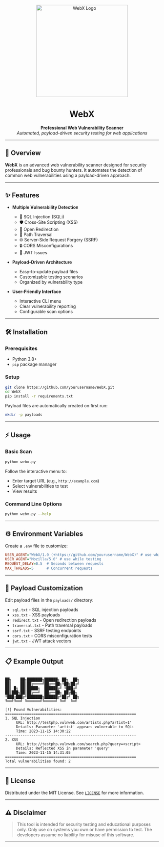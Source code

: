 <p align="center">
    <img src="https://i.imgur.com/JQ9w8bU.png" alt="WebX Logo" width="300"/>
</p>

<h1 align="center">WebX</h1>
<p align="center">
    <b>Professional Web Vulnerability Scanner</b><br>
    <i>Automated, payload-driven security testing for web applications</i>
</p>

---

## 🚀 Overview

**WebX** is an advanced web vulnerability scanner designed for security professionals and bug bounty hunters. It automates the detection of common web vulnerabilities using a payload-driven approach.

---

## ✨ Features

- **Multiple Vulnerability Detection**
    - 🐞 SQL Injection (SQLi)
    - 🛡️ Cross-Site Scripting (XSS)
    - 🔗 Open Redirection
    - 📁 Path Traversal
    - 🌐 Server-Side Request Forgery (SSRF)
    - 🔒 CORS Misconfigurations
    - 🔑 JWT Issues

- **Payload-Driven Architecture**
    - Easy-to-update payload files
    - Customizable testing scenarios
    - Organized by vulnerability type

- **User-Friendly Interface**
    - Interactive CLI menu
    - Clear vulnerability reporting
    - Configurable scan options

---

## 🛠️ Installation

### Prerequisites

- Python 3.8+
- `pip` package manager

### Setup

```bash
git clone https://github.com/yourusername/WebX.git
cd WebX
pip install -r requirements.txt
```

Payload files are automatically created on first run:

```bash
mkdir -p payloads
```

---

## ⚡ Usage

### Basic Scan

```bash
python webx.py
```

Follow the interactive menu to:

- Enter target URL (e.g., `http://example.com`)
- Select vulnerabilities to test
- View results

### Command Line Options

```bash
python webx.py --help
```

---

## ⚙️ Environment Variables

Create a `.env` file to customize:

```ini
USER_AGENT="WebX/1.0 (+https://github.com/yourusername/WebX)" # use while doing bug bounty
USER_AGENT="Mozilla/5.0" # use while testing 
REQUEST_DELAY=0.5  # Seconds between requests
MAX_THREADS=5      # Concurrent requests
```

---

## 🧩 Payload Customization

Edit payload files in the `payloads/` directory:

- `sql.txt` - SQL injection payloads
- `xss.txt` - XSS payloads
- `redirect.txt` - Open redirection payloads
- `traversal.txt` - Path traversal payloads
- `ssrf.txt` - SSRF testing endpoints
- `cors.txt` - CORS misconfiguration tests
- `jwt.txt` - JWT attack vectors

---

## 📋 Example Output    

```

██╗    ██╗███████╗██████╗ ██╗  ██╗
██║    ██║██╔════╝██╔══██╗╚██╗██╔╝
██║ █╗ ██║█████╗  ██████╔╝ ╚███╔╝ 
██║███╗██║██╔══╝  ██╔══██╗ ██╔██╗ 
╚███╔███╔╝███████╗██████╔╝██╔╝ ██╗
╚══╝╚══╝ ╚══════╝╚═════╝ ╚═╝  ╚═╝

[!] Found Vulnerabilities:
============================================================
1. SQL Injection
     URL: http://testphp.vulnweb.com/artists.php?artist=1'
     Details: Parameter 'artist' appears vulnerable to SQLi
     Time: 2023-11-15 14:30:22
------------------------------------------------------------
2. XSS
     URL: http://testphp.vulnweb.com/search.php?query=<script>
     Details: Reflected XSS in parameter 'query'
     Time: 2023-11-15 14:31:05
============================================================
Total vulnerabilities found: 2
```

---

## 📄 License

Distributed under the MIT License. See [`LICENSE`](LICENSE) for more information.

---

## ⚠️ Disclaimer

> This tool is intended for security testing and educational purposes only. Only use on systems you own or have permission to test. The developers assume no liability for misuse of this software.

---

